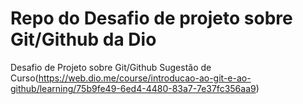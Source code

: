 # Repo do Desafio de projeto sobre Git/Github da Dio
Desafio de Projeto sobre Git/Github
Sugestão de Curso(https://web.dio.me/course/introducao-ao-git-e-ao-github/learning/75b9fe49-6ed4-4480-83a7-7e37fc356aa9)

